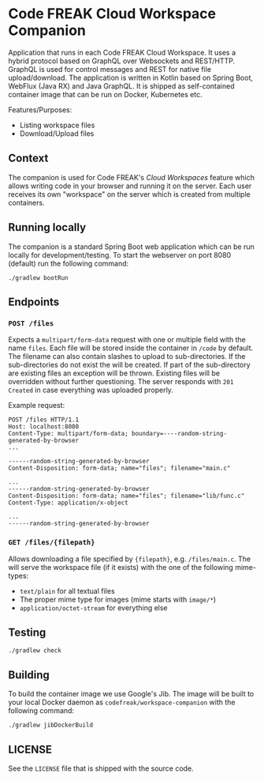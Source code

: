 # Code FREAK Cloud Workspace Companion

Application that runs in each Code FREAK Cloud Workspace.
It uses a hybrid protocol based on GraphQL over Websockets and REST/HTTP.
GraphQL is used for control messages and REST for native file upload/download.
The application is written in Kotlin based on Spring Boot, WebFlux (Java RX) and Java GraphQL.
It is shipped as self-contained container image that can be run on Docker, Kubernetes etc.

Features/Purposes:
* Listing workspace files
* Download/Upload files

## Context
The companion is used for Code FREAK's *Cloud Workspaces* feature which allows writing code in your browser and running
it on the server.
Each user receives its own "workspace" on the server which is created from multiple containers.

## Running locally
The companion is a standard Spring Boot web application which can be run locally for development/testing.
To start the webserver on port 8080 (default) run the following command:
```shell
./gradlew bootRun
```

## Endpoints

### `POST /files`
Expects a `multipart/form-data` request with one or multiple field with the name `files`.
Each file will be stored inside the container in `/code` by default.
The filename can also contain slashes to upload to sub-directories.
If the sub-directories do not exist the will be created.
If part of the sub-directory are existing files an exception will be thrown.
Existing files will be overridden without further questioning.
The server responds with `201 Created` in case everything was uploaded properly.

Example request:

```
POST /files HTTP/1.1
Host: localhost:8080
Content-Type: multipart/form-data; boundary=----random-string-generated-by-browser
...

------random-string-generated-by-browser
Content-Disposition: form-data; name="files"; filename="main.c"

...
------random-string-generated-by-browser
Content-Disposition: form-data; name="files"; filename="lib/func.c"
Content-Type: application/x-object

...
------random-string-generated-by-browser
```

### `GET /files/{filepath}`
Allows downloading a file specified by `{filepath}`, e.g. `/files/main.c`.
The will serve the workspace file (if it exists) with the one of the following mime-types:
* `text/plain` for all textual files
* The proper mime type for images (mime starts with `image/*`)
* `application/octet-stream` for everything else



## Testing
```shell
./gradlew check
```

## Building
To build the container image we use Google's Jib.
The image will be built to your local Docker daemon as `codefreak/workspace-companion` with the following command:
```shell
./gradlew jibDockerBuild
```

## LICENSE
See the `LICENSE` file that is shipped with the source code.